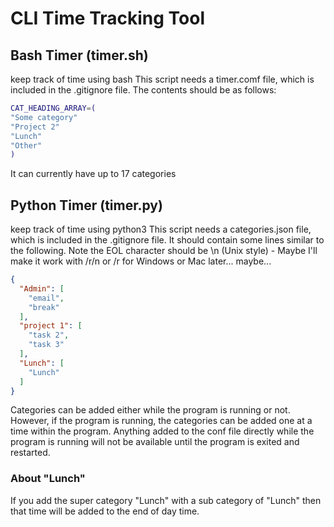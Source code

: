# CLI Time Tracking Tool

## Bash Timer (timer.sh)
keep track of time using bash
This script needs a timer.comf file, which is included in the .gitignore file.
The contents should be as follows:

```bash
CAT_HEADING_ARRAY=(
"Some category"
"Project 2"
"Lunch"
"Other"
)
```

It can currently have up to 17 categories


## Python Timer (timer.py)
keep track of time using python3
This script needs a categories.json file, which is included in the .gitignore file.
It should contain some lines similar to the following. Note the EOL character
should be \n (Unix style) - Maybe I'll make it work with /r/n or /r for Windows
or Mac later... maybe...

```json
{
  "Admin": [
    "email",
    "break"
  ],
  "project 1": [
    "task 2",
    "task 3"
  ],
  "Lunch": [
    "Lunch"
  ]
}
```

Categories can be added either while the program is running or not. However, if
the program is running, the categories can be added one at a time within the
program. Anything added to the conf file directly while the program is running
will not be available until the program is exited and restarted.

### About "Lunch"
If you add the super category "Lunch" with a sub category of "Lunch" then that
time will be added to the end of day time.
